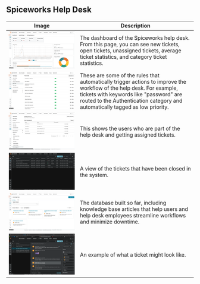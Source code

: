 ## Spiceworks Help Desk

| Image                                                                                     | Description                                                                                                                                                                                                                                         |
| ----------------------------------------------------------------------------------------- | --------------------------------------------------------------------------------------------------------------------------------------------------------------------------------------------------------------------------------------------------- |
| ![Dashboard](dashboard.png) | The dashboard of the Spiceworks help desk. From this page, you can see new tickets, open tickets, unassigned tickets, average ticket statistics, and category ticket statistics.                                                                      |
| ![Rules](Pasted%20image%2020250109010903.png)     | These are some of the rules that automatically trigger actions to improve the workflow of the help desk. For example, tickets with keywords like "password" are routed to the Authentication category and automatically tagged as low priority.       |
| ![Users](Pasted%20image%2020250109014722.png)     | This shows the users who are part of the help desk and getting assigned tickets.                                                                                                                                                                     |
| ![Closed Tickets](Pasted%20image%2020250109004048.png) | A view of the tickets that have been closed in the system.                                                                                                                                                                                          |
| ![Knowledge Base](Pasted%20image%2020250109014621.png) | The database built so far, including knowledge base articles that help users and help desk employees streamline workflows and minimize downtime.                                                                                                     |
| ![Example Ticket](Pasted%20image%2020250109020652.png) | An example of what a ticket might look like.                                                                                                                                                                                                        |
